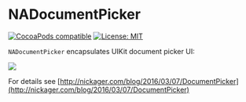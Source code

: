 # NADocumentPicker

[![CocoaPods compatible](https://img.shields.io/cocoapods/v/MBProgressHUD.svg?style=flat)](https://cocoapods.org/pods/MBProgressHUD) [![License: MIT](https://img.shields.io/cocoapods/l/MBProgressHUD.svg?style=flat)](http://opensource.org/licenses/MIT)

`NADocumentPicker` encapsulates UIKit document picker UI:

![](http://nickager.com/images/blog/DocumentPicker/filepicker-combined.jpg)



For details see [http://nickager.com/blog/2016/03/07/DocumentPicker](http://nickager.com/blog/2016/03/07/DocumentPicker)
